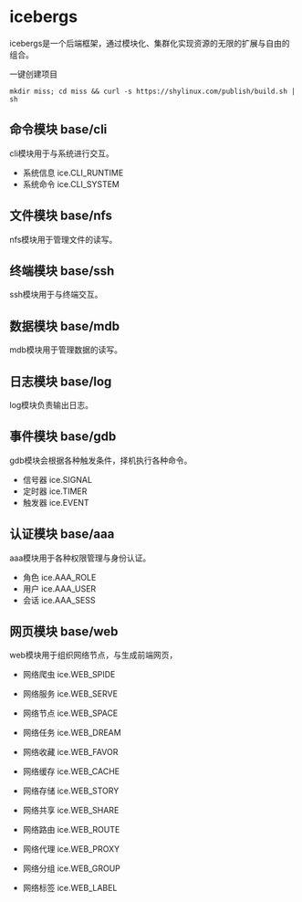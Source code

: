 # icebergs

icebergs是一个后端框架，通过模块化、集群化实现资源的无限的扩展与自由的组合。

一键创建项目
```
mkdir miss; cd miss && curl -s https://shylinux.com/publish/build.sh | sh
```

## 命令模块 base/cli

cli模块用于与系统进行交互。

- 系统信息 ice.CLI_RUNTIME
- 系统命令 ice.CLI_SYSTEM

## 文件模块 base/nfs

nfs模块用于管理文件的读写。

## 终端模块 base/ssh

ssh模块用于与终端交互。

## 数据模块 base/mdb

mdb模块用于管理数据的读写。

## 日志模块 base/log

log模块负责输出日志。

## 事件模块 base/gdb

gdb模块会根据各种触发条件，择机执行各种命令。

- 信号器 ice.SIGNAL
- 定时器 ice.TIMER
- 触发器 ice.EVENT

## 认证模块 base/aaa

aaa模块用于各种权限管理与身份认证。

- 角色 ice.AAA_ROLE
- 用户 ice.AAA_USER
- 会话 ice.AAA_SESS

## 网页模块 base/web

web模块用于组织网络节点，与生成前端网页，

- 网络爬虫 ice.WEB_SPIDE
- 网络服务 ice.WEB_SERVE
- 网络节点 ice.WEB_SPACE
- 网络任务 ice.WEB_DREAM

- 网络收藏 ice.WEB_FAVOR
- 网络缓存 ice.WEB_CACHE
- 网络存储 ice.WEB_STORY
- 网络共享 ice.WEB_SHARE

- 网络路由 ice.WEB_ROUTE
- 网络代理 ice.WEB_PROXY
- 网络分组 ice.WEB_GROUP
- 网络标签 ice.WEB_LABEL

